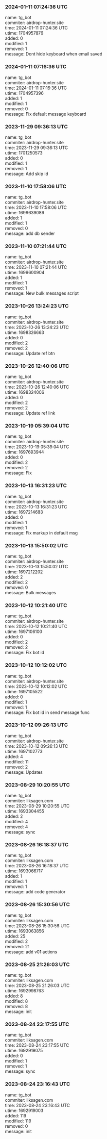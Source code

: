 ### 2024-01-11 07:24:36 UTC
name: tg_bot  
commiter: airdrop-hunter.site  
time: 2024-01-11 07:24:36 UTC  
utime: 1704957876  
added: 0  
modified: 1  
removed: 1  
message: Dont hide keyboard when email saved

### 2024-01-11 07:16:36 UTC
name: tg_bot  
commiter: airdrop-hunter.site  
time: 2024-01-11 07:16:36 UTC  
utime: 1704957396  
added: 1  
modified: 1  
removed: 0  
message: Fix default message keyboard

### 2023-11-29 09:36:13 UTC
name: tg_bot  
commiter: airdrop-hunter.site  
time: 2023-11-29 09:36:13 UTC  
utime: 1701250573  
added: 0  
modified: 1  
removed: 1  
message: Add skip id

### 2023-11-10 17:58:06 UTC
name: tg_bot  
commiter: airdrop-hunter.site  
time: 2023-11-10 17:58:06 UTC  
utime: 1699639086  
added: 1  
modified: 1  
removed: 0  
message: add db sender

### 2023-11-10 07:21:44 UTC
name: tg_bot  
commiter: airdrop-hunter.site  
time: 2023-11-10 07:21:44 UTC  
utime: 1699600904  
added: 1  
modified: 1  
removed: 1  
message: New bulk messages script

### 2023-10-26 13:24:23 UTC
name: tg_bot  
commiter: airdrop-hunter.site  
time: 2023-10-26 13:24:23 UTC  
utime: 1698326663  
added: 0  
modified: 2  
removed: 2  
message: Update ref btn

### 2023-10-26 12:40:06 UTC
name: tg_bot  
commiter: airdrop-hunter.site  
time: 2023-10-26 12:40:06 UTC  
utime: 1698324006  
added: 0  
modified: 2  
removed: 2  
message: Update ref link

### 2023-10-19 05:39:04 UTC
name: tg_bot  
commiter: airdrop-hunter.site  
time: 2023-10-19 05:39:04 UTC  
utime: 1697693944  
added: 0  
modified: 2  
removed: 2  
message: FIx

### 2023-10-13 16:31:23 UTC
name: tg_bot  
commiter: airdrop-hunter.site  
time: 2023-10-13 16:31:23 UTC  
utime: 1697214683  
added: 0  
modified: 1  
removed: 1  
message: Fix markup in default msg

### 2023-10-13 15:50:02 UTC
name: tg_bot  
commiter: airdrop-hunter.site  
time: 2023-10-13 15:50:02 UTC  
utime: 1697212202  
added: 2  
modified: 2  
removed: 0  
message: Bulk messages

### 2023-10-12 10:21:40 UTC
name: tg_bot  
commiter: airdrop-hunter.site  
time: 2023-10-12 10:21:40 UTC  
utime: 1697106100  
added: 0  
modified: 2  
removed: 2  
message: Fix bot id

### 2023-10-12 10:12:02 UTC
name: tg_bot  
commiter: airdrop-hunter.site  
time: 2023-10-12 10:12:02 UTC  
utime: 1697105522  
added: 0  
modified: 1  
removed: 1  
message: Fix bot id in send message func

### 2023-10-12 09:26:13 UTC
name: tg_bot  
commiter: airdrop-hunter.site  
time: 2023-10-12 09:26:13 UTC  
utime: 1697102773  
added: 4  
modified: 11  
removed: 2  
message: Updates

### 2023-08-29 10:20:55 UTC
name: tg_bot  
commiter: liksagen.com  
time: 2023-08-29 10:20:55 UTC  
utime: 1693304455  
added: 2  
modified: 4  
removed: 4  
message: sync

### 2023-08-26 16:18:37 UTC
name: tg_bot  
commiter: liksagen.com  
time: 2023-08-26 16:18:37 UTC  
utime: 1693066717  
added: 1  
modified: 1  
removed: 1  
message: add code generator

### 2023-08-26 15:30:56 UTC
name: tg_bot  
commiter: liksagen.com  
time: 2023-08-26 15:30:56 UTC  
utime: 1693063856  
added: 25  
modified: 2  
removed: 21  
message: add v01 actions

### 2023-08-25 21:26:03 UTC
name: tg_bot  
commiter: liksagen.com  
time: 2023-08-25 21:26:03 UTC  
utime: 1692998763  
added: 8  
modified: 8  
removed: 8  
message: init

### 2023-08-24 23:17:55 UTC
name: tg_bot  
commiter: liksagen.com  
time: 2023-08-24 23:17:55 UTC  
utime: 1692919075  
added: 0  
modified: 1  
removed: 1  
message: sync

### 2023-08-24 23:16:43 UTC
name: tg_bot  
commiter: liksagen.com  
time: 2023-08-24 23:16:43 UTC  
utime: 1692919003  
added: 119  
modified: 119  
removed: 0  
message: init

